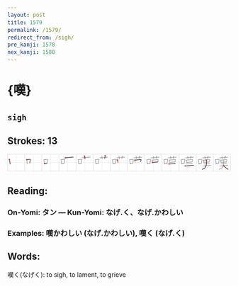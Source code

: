```yaml
---
layout: post
title: 1579
permalink: /1579/
redirect_from: /sigh/
pre_kanji: 1578
nex_kanji: 1580
---
```


# {嘆}

## `sigh`

## Strokes: 13

<div class="stroke"><img src="../images/E59886.png" /></div>

## Reading:

### On-Yomi: タン &mdash; Kun-Yomi: なげ.く、なげ.かわしい

### Examples: 嘆かわしい (なげ.かわしい), 嘆く (なげ.く)

## Words:

嘆く(なげく): to sigh, to lament, to grieve
